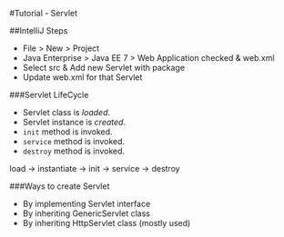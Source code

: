 #Tutorial - Servlet

##IntelliJ Steps
* File > New > Project
* Java Enterprise > Java EE 7 > Web Application checked & web.xml
* Select src & Add new Servlet with package
* Update web.xml for that Servlet

###Servlet LifeCycle
* Servlet class is _loaded_.
* Servlet instance is _created_.
* `init` method is invoked.
* `service` method is invoked.
* `destroy` method is invoked.

load -> instantiate -> init -> service -> destroy

###Ways to create Servlet
* By implementing Servlet interface
* By inheriting GenericServlet class
* By inheriting HttpServlet class (mostly used)